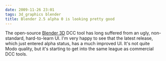 ```yaml
---
date: 2009-11-26 23:01
tags: 3d_graphics blender
title: Blender 2.5 alpha 0 is looking pretty good
---
```


The open-source [Blender 3D](http://www.blender.org/) DCC tool has long
suffered from an ugly, non-standard, hard-to-learn UI. I'm very happy to see
that the latest release, which just entered alpha status, has a much improved
UI. It's not quite Modo quality, but it's starting to get into the same league
as commercial DCC tools.
